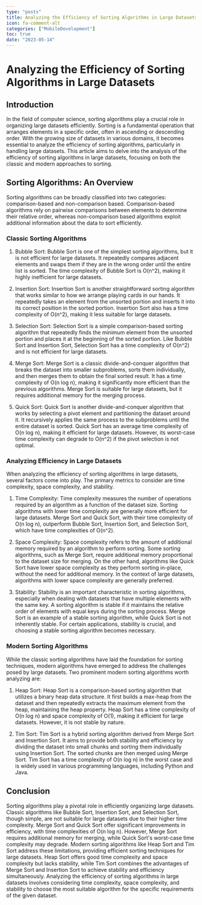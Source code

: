 ```yaml
---
type: "posts"
title: Analyzing the Efficiency of Sorting Algorithms in Large Datasets
icon: fa-comment-alt
categories: ["MobileDevelopment"]
toc: true
date: "2023-05-14"
---
```




# Analyzing the Efficiency of Sorting Algorithms in Large Datasets

## Introduction

In the field of computer science, sorting algorithms play a crucial role in organizing large datasets efficiently. Sorting is a fundamental operation that arranges elements in a specific order, often in ascending or descending order. With the growing size of datasets in various domains, it becomes essential to analyze the efficiency of sorting algorithms, particularly in handling large datasets. This article aims to delve into the analysis of the efficiency of sorting algorithms in large datasets, focusing on both the classic and modern approaches to sorting.

## Sorting Algorithms: An Overview

Sorting algorithms can be broadly classified into two categories: comparison-based and non-comparison based. Comparison-based algorithms rely on pairwise comparisons between elements to determine their relative order, whereas non-comparison based algorithms exploit additional information about the data to sort efficiently.

### Classic Sorting Algorithms

1. Bubble Sort:
Bubble Sort is one of the simplest sorting algorithms, but it is not efficient for large datasets. It repeatedly compares adjacent elements and swaps them if they are in the wrong order until the entire list is sorted. The time complexity of Bubble Sort is O(n^2), making it highly inefficient for large datasets.

2. Insertion Sort:
Insertion Sort is another straightforward sorting algorithm that works similar to how we arrange playing cards in our hands. It repeatedly takes an element from the unsorted portion and inserts it into its correct position in the sorted portion. Insertion Sort also has a time complexity of O(n^2), making it less suitable for large datasets.

3. Selection Sort:
Selection Sort is a simple comparison-based sorting algorithm that repeatedly finds the minimum element from the unsorted portion and places it at the beginning of the sorted portion. Like Bubble Sort and Insertion Sort, Selection Sort has a time complexity of O(n^2) and is not efficient for large datasets.

4. Merge Sort:
Merge Sort is a classic divide-and-conquer algorithm that breaks the dataset into smaller subproblems, sorts them individually, and then merges them to obtain the final sorted result. It has a time complexity of O(n log n), making it significantly more efficient than the previous algorithms. Merge Sort is suitable for large datasets, but it requires additional memory for the merging process.

5. Quick Sort:
Quick Sort is another divide-and-conquer algorithm that works by selecting a pivot element and partitioning the dataset around it. It recursively applies the same process to the subproblems until the entire dataset is sorted. Quick Sort has an average time complexity of O(n log n), making it efficient for large datasets. However, its worst-case time complexity can degrade to O(n^2) if the pivot selection is not optimal.

### Analyzing Efficiency in Large Datasets

When analyzing the efficiency of sorting algorithms in large datasets, several factors come into play. The primary metrics to consider are time complexity, space complexity, and stability.

1. Time Complexity:
Time complexity measures the number of operations required by an algorithm as a function of the dataset size. Sorting algorithms with lower time complexity are generally more efficient for large datasets. Merge Sort and Quick Sort, with their time complexity of O(n log n), outperform Bubble Sort, Insertion Sort, and Selection Sort, which have time complexities of O(n^2).

2. Space Complexity:
Space complexity refers to the amount of additional memory required by an algorithm to perform sorting. Some sorting algorithms, such as Merge Sort, require additional memory proportional to the dataset size for merging. On the other hand, algorithms like Quick Sort have lower space complexity as they perform sorting in-place, without the need for additional memory. In the context of large datasets, algorithms with lower space complexity are generally preferred.

3. Stability:
Stability is an important characteristic in sorting algorithms, especially when dealing with datasets that have multiple elements with the same key. A sorting algorithm is stable if it maintains the relative order of elements with equal keys during the sorting process. Merge Sort is an example of a stable sorting algorithm, while Quick Sort is not inherently stable. For certain applications, stability is crucial, and choosing a stable sorting algorithm becomes necessary.

### Modern Sorting Algorithms

While the classic sorting algorithms have laid the foundation for sorting techniques, modern algorithms have emerged to address the challenges posed by large datasets. Two prominent modern sorting algorithms worth analyzing are:

1. Heap Sort:
Heap Sort is a comparison-based sorting algorithm that utilizes a binary heap data structure. It first builds a max-heap from the dataset and then repeatedly extracts the maximum element from the heap, maintaining the heap property. Heap Sort has a time complexity of O(n log n) and space complexity of O(1), making it efficient for large datasets. However, it is not stable by nature.

2. Tim Sort:
Tim Sort is a hybrid sorting algorithm derived from Merge Sort and Insertion Sort. It aims to provide both stability and efficiency by dividing the dataset into small chunks and sorting them individually using Insertion Sort. The sorted chunks are then merged using Merge Sort. Tim Sort has a time complexity of O(n log n) in the worst case and is widely used in various programming languages, including Python and Java.

## Conclusion

Sorting algorithms play a pivotal role in efficiently organizing large datasets. Classic algorithms like Bubble Sort, Insertion Sort, and Selection Sort, though simple, are not suitable for large datasets due to their higher time complexity. Merge Sort and Quick Sort offer significant improvements in efficiency, with time complexities of O(n log n). However, Merge Sort requires additional memory for merging, while Quick Sort's worst-case time complexity may degrade. Modern sorting algorithms like Heap Sort and Tim Sort address these limitations, providing efficient sorting techniques for large datasets. Heap Sort offers good time complexity and space complexity but lacks stability, while Tim Sort combines the advantages of Merge Sort and Insertion Sort to achieve stability and efficiency simultaneously. Analyzing the efficiency of sorting algorithms in large datasets involves considering time complexity, space complexity, and stability to choose the most suitable algorithm for the specific requirements of the given dataset.